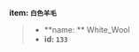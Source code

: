 <!-- BEGIN_AUTOGEN: do NOT edit in this block -->

**item: `白色羊毛`**

> * **name: ** White_Wool
> * **id: `133`**

<!-- END_AUTOGEN-->

